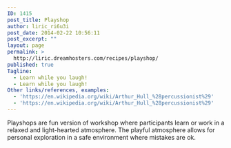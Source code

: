 ```yaml
---
ID: 1415
post_title: Playshop
author: liric_ri6u3i
post_date: 2014-02-22 10:56:11
post_excerpt: ""
layout: page
permalink: >
  http://liric.dreamhosters.com/recipes/playshop/
published: true
Tagline:
  - Learn while you laugh!
  - Learn while you laugh!
Other links/references, examples:
  - 'https://en.wikipedia.org/wiki/Arthur_Hull_%28percussionist%29'
  - 'https://en.wikipedia.org/wiki/Arthur_Hull_%28percussionist%29'
---
```

Playshops are fun version of workshop where participants learn or work in a relaxed and light-hearted atmosphere. The playful atmosphere allows for personal exploration in a safe environment where mistakes are ok.

&nbsp;